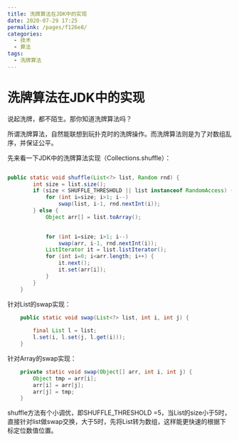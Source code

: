 ```yaml
---
title: 洗牌算法在JDK中的实现
date: 2020-07-29 17:25
permalink: /pages/f126e8/
categories:
  - 技术
  - 算法
tags:
  - 洗牌算法
---
```


# 洗牌算法在JDK中的实现

说起洗牌，都不陌生。那你知道洗牌算法吗？

<!-- more -->

所谓洗牌算法，自然能联想到玩扑克时的洗牌操作。而洗牌算法则是为了对数组乱序，并保证公平。

先来看一下JDK中的洗牌算法实现（Collections.shuffle）：
```java

public static void shuffle(List<?> list, Random rnd) {
        int size = list.size();
        if (size < SHUFFLE_THRESHOLD || list instanceof RandomAccess) {
            for (int i=size; i>1; i--)
                swap(list, i-1, rnd.nextInt(i));
        } else {
            Object arr[] = list.toArray();

          
            for (int i=size; i>1; i--)
                swap(arr, i-1, rnd.nextInt(i));
            ListIterator it = list.listIterator();
            for (int i=0; i<arr.length; i++) {
                it.next();
                it.set(arr[i]);
            }
        }
    }
```

针对List的swap实现：
```java
    public static void swap(List<?> list, int i, int j) {
      
        final List l = list;
        l.set(i, l.set(j, l.get(i)));
    }
```

针对Array的swap实现：
```java
    private static void swap(Object[] arr, int i, int j) {
        Object tmp = arr[i];
        arr[i] = arr[j];
        arr[j] = tmp;
    }
```

shuffle方法有个小调优，即SHUFFLE_THRESHOLD =5，当List的size小于5时，直接针对list做swap交换，大于5时，先将List转为数组，这样能更快速的根据下标定位数值位置。


<Vssue  />